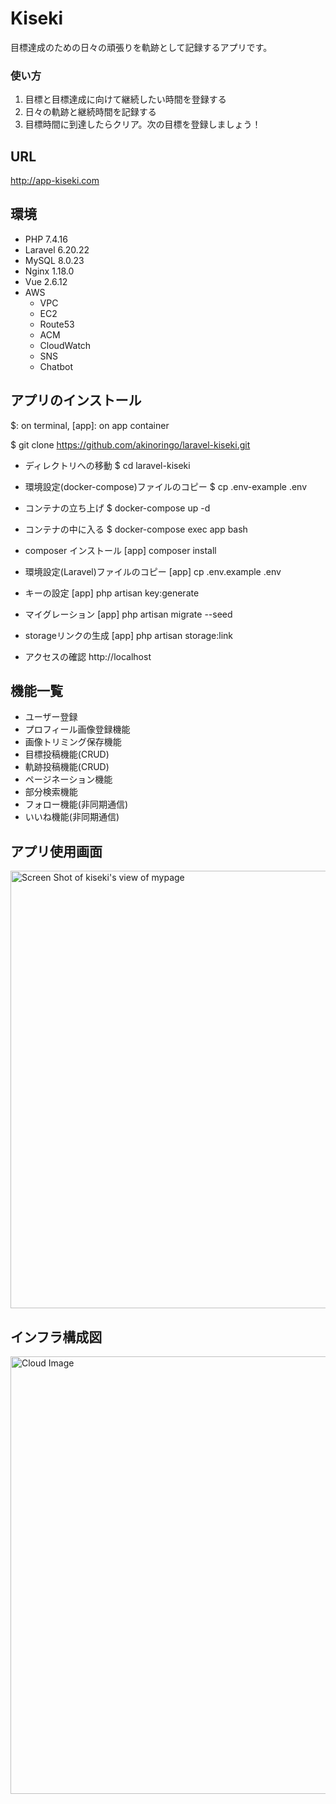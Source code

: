 # Kiseki
目標達成のための日々の頑張りを軌跡として記録するアプリです。<br>

### 使い方
1. 目標と目標達成に向けて継続したい時間を登録する
2. 日々の軌跡と継続時間を記録する
3. 目標時間に到達したらクリア。次の目標を登録しましょう！

## URL
http://app-kiseki.com

## 環境
- PHP 7.4.16
- Laravel 6.20.22
- MySQL 8.0.23
- Nginx 1.18.0
- Vue 2.6.12
- AWS
	- VPC
 	- EC2
	- Route53
	- ACM
	- CloudWatch
	- SNS
	- Chatbot

## アプリのインストール
$: on terminal, [app]: on app container

$ git clone https://github.com/akinoringo/laravel-kiseki.git

- ディレクトリへの移動
$ cd laravel-kiseki
- 環境設定(docker-compose)ファイルのコピー
$ cp .env-example .env

- コンテナの立ち上げ
$ docker-compose up -d

- コンテナの中に入る
$ docker-compose exec app bash

- composer インストール
[app] composer install

- 環境設定(Laravel)ファイルのコピー
[app] cp .env.example .env 

- キーの設定
[app] php artisan key:generate

- マイグレーション
[app]	php artisan migrate --seed

- storageリンクの生成
[app] php artisan storage:link

- アクセスの確認
http://localhost


## 機能一覧
- ユーザー登録
 - プロフィール画像登録機能
 - 画像トリミング保存機能
- 目標投稿機能(CRUD)
- 軌跡投稿機能(CRUD)
- ページネーション機能
- 部分検索機能
- フォロー機能(非同期通信)
- いいね機能(非同期通信)


## アプリ使用画面

<img width="700" alt="Screen Shot of kiseki's view of mypage" src="https://user-images.githubusercontent.com/73481750/115630536-242b0b80-a33f-11eb-8e38-18333a4a977f.png">

## インフラ構成図
<img width="700" alt="Cloud Image" src="https://user-images.githubusercontent.com/73481750/115630032-52f4b200-a33e-11eb-9d3b-cad131c53b0c.png">